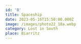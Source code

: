 ```yaml
---
id: '8'
title: Spaceship
date: 2023-05-16T15:50:00.000Z
image: /images/photo22_18a.webp
category: Lost in South
place: Biarritz
---
```

